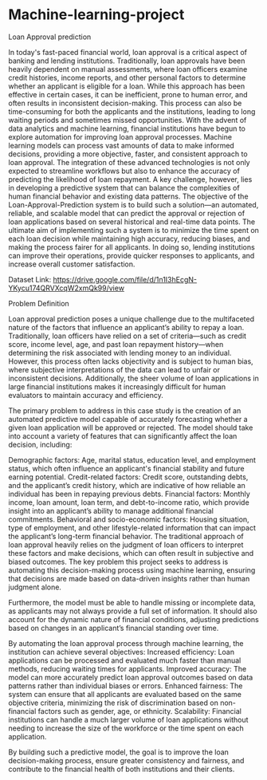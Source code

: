 # Machine-learning-project

Loan Approval prediction

In today's fast-paced financial world, loan approval is a critical aspect of banking and lending institutions. Traditionally, loan approvals have been heavily dependent on manual assessments, where loan officers examine credit histories, income reports, and other personal factors to determine whether an applicant is eligible for a loan. While this approach has been effective in certain cases, it can be inefficient, prone to human error, and often results in inconsistent decision-making. This process can also be time-consuming for both the applicants and the institutions, leading to long waiting periods and sometimes missed opportunities. With the advent of data analytics and machine learning, financial institutions have begun to explore automation for improving loan approval processes. Machine learning models can process vast amounts of data to make informed decisions, providing a more objective, faster, and consistent approach to loan approval. The integration of these advanced technologies is not only expected to streamline workflows but also to enhance the accuracy of predicting the likelihood of loan repayment. A key challenge, however, lies in developing a predictive system that can balance the complexities of human financial behavior and existing data patterns. The objective of the Loan-Approval-Prediction system is to build such a solution—an automated, reliable, and scalable model that can predict the approval or rejection of loan applications based on several historical and real-time data points. The ultimate aim of implementing such a system is to minimize the time spent on each loan decision while maintaining high accuracy, reducing biases, and making the process fairer for all applicants. In doing so, lending institutions can improve their operations, provide quicker responses to applicants, and increase overall customer satisfaction.

Dataset Link: https://drive.google.com/file/d/1n1I3hEcgN-YKycu174QRVXcqW2xmQk99/view

Problem Definition

Loan approval prediction poses a unique challenge due to the multifaceted nature of the factors that influence an applicant’s ability to repay a loan. Traditionally, loan officers have relied on a set of criteria—such as credit score, income level, age, and past loan repayment history—when determining the risk associated with lending money to an individual. However, this process often lacks objectivity and is subject to human bias, where subjective interpretations of the data can lead to unfair or inconsistent decisions. Additionally, the sheer volume of loan applications in large financial institutions makes it increasingly difficult for human evaluators to maintain accuracy and efficiency.

The primary problem to address in this case study is the creation of an automated predictive model capable of accurately forecasting whether a given loan application will be approved or rejected. The model should take into account a variety of features that can significantly affect the loan decision, including:

Demographic factors: Age, marital status, education level, and employment status, which often influence an applicant's financial stability and future earning potential. Credit-related factors: Credit score, outstanding debts, and the applicant’s credit history, which are indicative of how reliable an individual has been in repaying previous debts. Financial factors: Monthly income, loan amount, loan term, and debt-to-income ratio, which provide insight into an applicant’s ability to manage additional financial commitments. Behavioral and socio-economic factors: Housing situation, type of employment, and other lifestyle-related information that can impact the applicant’s long-term financial behavior. The traditional approach of loan approval heavily relies on the judgment of loan officers to interpret these factors and make decisions, which can often result in subjective and biased outcomes. The key problem this project seeks to address is automating this decision-making process using machine learning, ensuring that decisions are made based on data-driven insights rather than human judgment alone.

Furthermore, the model must be able to handle missing or incomplete data, as applicants may not always provide a full set of information. It should also account for the dynamic nature of financial conditions, adjusting predictions based on changes in an applicant’s financial standing over time.

By automating the loan approval process through machine learning, the institution can achieve several objectives: Increased efficiency: Loan applications can be processed and evaluated much faster than manual methods, reducing waiting times for applicants. Improved accuracy: The model can more accurately predict loan approval outcomes based on data patterns rather than individual biases or errors. Enhanced fairness: The system can ensure that all applicants are evaluated based on the same objective criteria, minimizing the risk of discrimination based on non-financial factors such as gender, age, or ethnicity. Scalability: Financial institutions can handle a much larger volume of loan applications without needing to increase the size of the workforce or the time spent on each application.

By building such a predictive model, the goal is to improve the loan decision-making process, ensure greater consistency and fairness, and contribute to the financial health of both institutions and their clients.

